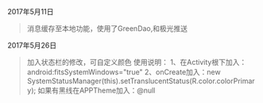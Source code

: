 
2017年5月11日
> 消息缓存至本地功能，使用了GreenDao,和极光推送

2017年5月26日

>加入状态栏的修改，可自定义颜色
使用说明：
1、在Activity根下加入： android:fitsSystemWindows="true"
2、onCreate加入：new SystemStatusManager(this).setTranslucentStatus(R.color.colorPrimary);
如果有黑线在APPTheme加入：<item name="android:windowContentOverlay">@null</item>
